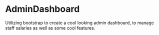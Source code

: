 # AdminDashboard
Utilizing bootstrap to create a cool looking admin dashboard, to manage staff salaries as well as some cool features.
